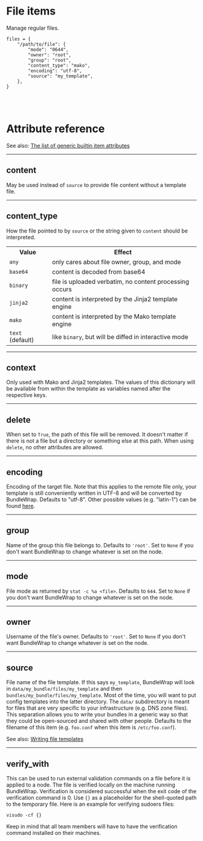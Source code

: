 # File items

Manage regular files.

    files = {
        "/path/to/file": {
            "mode": "0644",
            "owner": "root",
            "group": "root",
            "content_type": "mako",
            "encoding": "utf-8",
            "source": "my_template",
        },
    }

<br><br>

# Attribute reference

See also: [The list of generic builtin item attributes](../repo/items.py.md#builtin-item-attributes)

<hr>

## content

May be used instead of `source` to provide file content without a template file.

<hr>

## content_type

How the file pointed to by `source` or the string given to `content` should be interpreted.

<table>
<tr><th>Value</th><th>Effect</th></tr>
<tr><td><code>any</code></td><td>only cares about file owner, group, and mode</td></tr>
<tr><td><code>base64</code></td><td>content is decoded from base64</td></tr>
<tr><td><code>binary</code></td><td>file is uploaded verbatim, no content processing occurs</td></tr>
<tr><td><code>jinja2</code></td><td>content is interpreted by the Jinja2 template engine</td></tr>
<tr><td><code>mako</code></td><td>content is interpreted by the Mako template engine</td></tr>
<tr><td><code>text</code> (default)</td><td>like <code>binary</code>, but will be diffed in interactive mode</td></tr>
</table>

<hr>

## context

Only used with Mako and Jinja2 templates. The values of this dictionary will be available from within the template as variables named after the respective keys.

<hr>

## delete

When set to `True`, the path of this file will be removed. It doesn't matter if there is not a file but a directory or something else at this path. When using `delete`, no other attributes are allowed.

<hr>

## encoding

Encoding of the target file. Note that this applies to the remote file only, your template is still conveniently written in UTF-8 and will be converted by BundleWrap. Defaults to "utf-8". Other possible values (e.g. "latin-1") can be found [here](http://docs.python.org/2/library/codecs.html#standard-encodings).

<hr>

## group

Name of the group this file belongs to. Defaults to `'root'`. Set to `None` if you don't want BundleWrap to change whatever is set on the node.

<hr>

## mode

File mode as returned by `stat -c %a <file>`. Defaults to `644`. Set to `None` if you don't want BundleWrap to change whatever is set on the node.

<hr>

## owner

Username of the file's owner. Defaults to `'root'`. Set to `None` if you don't want BundleWrap to change whatever is set on the node.

<hr>

## source

File name of the file template. If this says `my_template`, BundleWrap will look in `data/my_bundle/files/my_template` and then `bundles/my_bundle/files/my_template`. Most of the time, you will want to put config templates into the latter directory. The `data/` subdirectory is meant for files that are very specific to your infrastructure (e.g. DNS zone files). This separation allows you to write your bundles in a generic way so that they could be open-sourced and shared with other people. Defaults to the filename of this item (e.g. `foo.conf` when this item is `/etc/foo.conf`).

See also: [Writing file templates](../guide/item_file_templates.md)

<hr>

## verify_with

This can be used to run external validation commands on a file before it is applied to a node. The file is verified locally on the machine running BundleWrap. Verification is considered successful when the exit code of the verification command is 0. Use `{}` as a placeholder for the shell-quoted path to the temporary file. Here is an example for verifying sudoers files:

<pre><code class="nohighlight">visudo -cf {}</code></pre>

Keep in mind that all team members will have to have the verification command installed on their machines.
